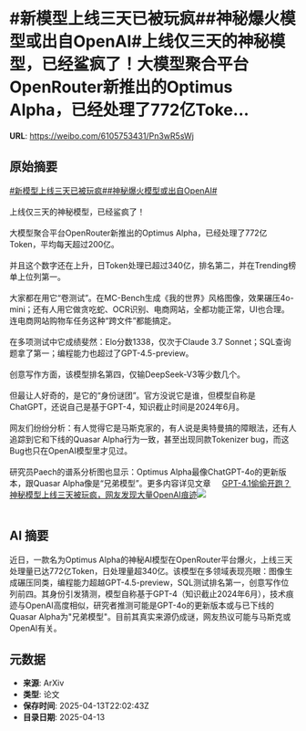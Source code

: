 # #新模型上线三天已被玩疯##神秘爆火模型或出自OpenAI#上线仅三天的神秘模型，已经鲨疯了！大模型聚合平台OpenRouter新推出的Optimus Alpha，已经处理了772亿Toke...

**URL**: https://weibo.com/6105753431/Pn3wR5sWj

## 原始摘要

<a href="https://m.weibo.cn/search?containerid=231522type%3D1%26t%3D10%26q%3D%23%E6%96%B0%E6%A8%A1%E5%9E%8B%E4%B8%8A%E7%BA%BF%E4%B8%89%E5%A4%A9%E5%B7%B2%E8%A2%AB%E7%8E%A9%E7%96%AF%23&amp;extparam=%23%E6%96%B0%E6%A8%A1%E5%9E%8B%E4%B8%8A%E7%BA%BF%E4%B8%89%E5%A4%A9%E5%B7%B2%E8%A2%AB%E7%8E%A9%E7%96%AF%23" data-hide=""><span class="surl-text">#新模型上线三天已被玩疯#</span></a><a href="https://m.weibo.cn/search?containerid=231522type%3D1%26t%3D10%26q%3D%23%E7%A5%9E%E7%A7%98%E7%88%86%E7%81%AB%E6%A8%A1%E5%9E%8B%E6%88%96%E5%87%BA%E8%87%AAOpenAI%23&amp;extparam=%23%E7%A5%9E%E7%A7%98%E7%88%86%E7%81%AB%E6%A8%A1%E5%9E%8B%E6%88%96%E5%87%BA%E8%87%AAOpenAI%23" data-hide=""><span class="surl-text">#神秘爆火模型或出自OpenAI#</span></a><br><br>上线仅三天的神秘模型，已经鲨疯了！<br><br>大模型聚合平台OpenRouter新推出的Optimus Alpha，已经处理了772亿Token，平均每天超过200亿。<br><br>并且这个数字还在上升，日Token处理已超过340亿，排名第二，并在Trending榜单上位列第一。<br><br>大家都在用它“卷测试”。在MC-Bench生成《我的世界》风格图像，效果碾压4o-mini；还有人用它做贪吃蛇、OCR识别、电商网站，全都功能正常，UI也合理。连电商网站购物车任务这种“跨文件”都能搞定。<br><br>在多项测试中它成绩斐然：Elo分数1338，仅次于Claude 3.7 Sonnet；SQL查询题拿了第一；编程能力也超过了GPT-4.5-preview。<br><br>创意写作方面，该模型排名第四，仅输DeepSeek-V3等少数几个。<br><br>但最让人好奇的，是它的“身份谜团”。官方没说它是谁，但模型自称是ChatGPT，还说自己是基于GPT-4，知识截止时间是2024年6月。<br><br>网友们纷纷分析：有人觉得它是马斯克家的，有人说是奥特曼搞的障眼法，还有人追踪到它和下线的Quasar Alpha行为一致，甚至出现同款Tokenizer bug，而这Bug也只在OpenAI模型里才见过。<br><br>研究员Paech的谱系分析图也显示：Optimus Alpha最像ChatGPT-4o的更新版本，跟Quasar Alpha像是“兄弟模型”。更多内容详见文章 <a href="https://weibo.com/ttarticle/p/show?id=2309405154951134314516" data-hide=""><span class="url-icon"><img style="width: 1rem;height: 1rem" src="https://h5.sinaimg.cn/upload/2015/09/25/3/timeline_card_small_article_default.png" referrerpolicy="no-referrer"></span><span class="surl-text">GPT-4.1偷偷开跑？神秘模型上线三天被玩疯，网友发现大量OpenAI痕迹</span></a><img style="" src="https://tvax1.sinaimg.cn/large/006Fd7o3ly1i0f32gpa8hj30d107c74i.jpg" referrerpolicy="no-referrer"><br><br>

## AI 摘要

近日，一款名为Optimus Alpha的神秘AI模型在OpenRouter平台爆火，上线三天处理量已达772亿Token，日处理量超340亿。该模型在多领域表现亮眼：图像生成碾压同类，编程能力超越GPT-4.5-preview，SQL测试排名第一，创意写作位列前四。其身份引发猜测，模型自称基于GPT-4（知识截止2024年6月），技术痕迹与OpenAI高度相似，研究者推测可能是GPT-4o的更新版本或与已下线的Quasar Alpha为"兄弟模型"。目前其真实来源仍成谜，网友热议可能与马斯克或OpenAI有关。

## 元数据

- **来源**: ArXiv
- **类型**: 论文
- **保存时间**: 2025-04-13T22:02:43Z
- **目录日期**: 2025-04-13
